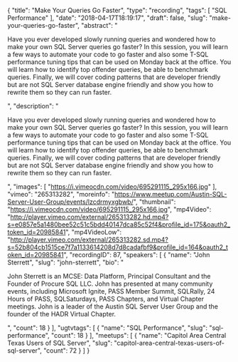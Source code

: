 {
  "title": "Make Your Queries Go Faster",
  "type": "recording",
  "tags": [
    "SQL Performance"
  ],
  "date": "2018-04-17T18:19:17",
  "draft": false,
  "slug": "make-your-queries-go-faster",
  "abstract": "<p>Have you ever developed slowly running queries and wondered how to make your own SQL Server queries go faster? In this session, you will learn a few ways to automate your code to go faster and also some T-SQL performance tuning tips that can be used on Monday back at the office. You will learn how to identify top offender queries, be able to benchmark queries. Finally, we will cover coding patterns that are developer friendly but are not SQL Server database engine friendly and show you how to rewrite them so they can run faster.</p>",
  "description": "<p>Have you ever developed slowly running queries and wondered how to make your own SQL Server queries go faster? In this session, you will learn a few ways to automate your code to go faster and also some T-SQL performance tuning tips that can be used on Monday back at the office. You will learn how to identify top offender queries, be able to benchmark queries. Finally, we will cover coding patterns that are developer friendly but are not SQL Server database engine friendly and show you how to rewrite them so they can run faster.</p>",
  "images": [
    "https://i.vimeocdn.com/video/695291115_295x166.jpg"
  ],
  "vimeo": "265313282",
  "moreinfo": "https://www.meetup.com/Austin-SQL-Server-User-Group/events/lzcdrmyxgbwb/",
  "thumbnail": "https://i.vimeocdn.com/video/695291115_295x166.jpg",
  "mp4Video": "http://player.vimeo.com/external/265313282.hd.mp4?s=e0857e5a1480bee52c51c5bdd40147dca85c52f4&profile_id=175&oauth2_token_id=20985841",
  "mp4VideoLow": "http://player.vimeo.com/external/265313282.sd.mp4?s=52b804cb1515ce7f7a1133614208d7d8cadafbf9&profile_id=164&oauth2_token_id=20985841",
  "recordingID": 87,
  "speakers": [
    {
      "name": "John Sterrett",
      "slug": "john-sterrett",
      "bio": "<p>John Sterrett is an MCSE: Data Platform, Principal Consultant and the Founder of Procure SQL LLC.  John has presented at many community events, including Microsoft Ignite, PASS Member Summit, SQLRally, 24 Hours of PASS, SQLSaturdays, PASS Chapters, and Virtual Chapter meetings. John is a leader of the Austin SQL Server User Group and the founder of the HADR Virtual Chapter.</p>",
      "count": 18
    }
  ],
  "ugtvtags": [
    {
      "name": "SQL Performance",
      "slug": "sql-performance",
      "count": 18
    }
  ],
  "meetups": [
    {
      "name": "Capitol Area Central Texas Users of SQL Server",
      "slug": "capitol-area-central-texas-users-of-sql-server",
      "count": 72
    }
  ]
}